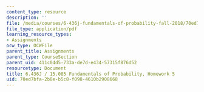 ```yaml
---
content_type: resource
description: ''
file: /media/courses/6-436j-fundamentals-of-probability-fall-2018/70ed7bfa2b8eb5c8f0984610b2908668_MIT6_436JF18_hw5.pdf
file_type: application/pdf
learning_resource_types:
- Assignments
ocw_type: OCWFile
parent_title: Assignments
parent_type: CourseSection
parent_uid: 411c04d5-733a-de7d-e434-57315f876d52
resourcetype: Document
title: 6.436J / 15.085 Fundamentals of Probability, Homework 5
uid: 70ed7bfa-2b8e-b5c8-f098-4610b2908668
---
```

